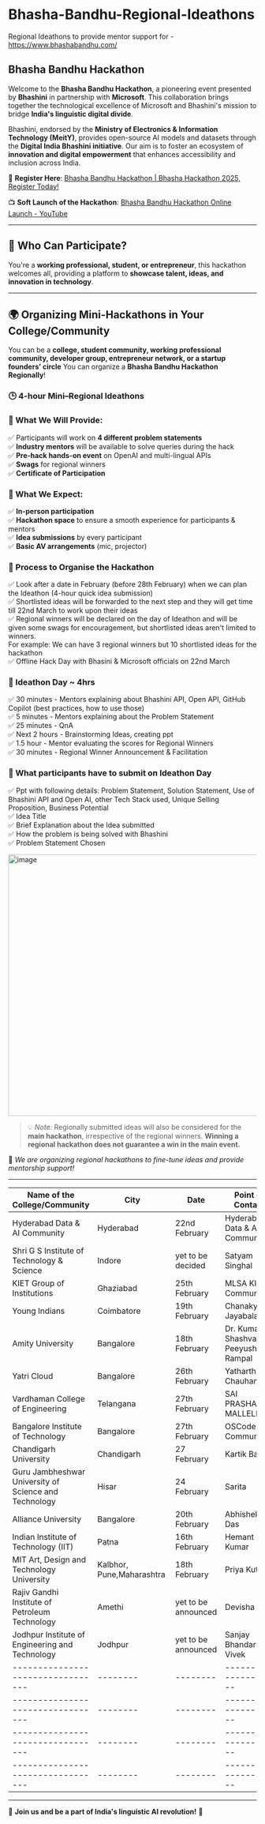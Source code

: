 # Bhasha-Bandhu-Regional-Ideathons
Regional Ideathons to provide mentor support for - https://www.bhashabandhu.com/

## Bhasha Bandhu Hackathon  

Welcome to the **Bhasha Bandhu Hackathon**, a pioneering event presented by **Bhashini** in partnership with **Microsoft**. This collaboration brings together the technological excellence of Microsoft and Bhashini's mission to bridge **India's linguistic digital divide**.  

Bhashini, endorsed by the **Ministry of Electronics & Information Technology (MeitY)**, provides open-source AI models and datasets through the **Digital India Bhashini initiative**. Our aim is to foster an ecosystem of **innovation and digital empowerment** that enhances accessibility and inclusion across India.  

🔗 **Register Here**: [Bhasha Bandhu Hackathon | Bhasha Hackathon 2025, Register Today!](#)  

📺 **Soft Launch of the Hackathon**: [Bhasha Bandhu Hackathon Online Launch - YouTube](https://www.youtube.com/watch?v=907)  

---

## 🎯 Who Can Participate?  

You're a **working professional, student, or entrepreneur**, this hackathon welcomes all, providing a platform to **showcase talent, ideas, and innovation in technology**.  

---


## 🌍 Organizing Mini-Hackathons in Your College/Community  

You can be a **college, student community, working professional community, developer group, entrepreneur network, or a startup founders’ circle** You can organize a **Bhasha Bandhu Hackathon Regionally**!  

### 🕒 4-hour Mini–Regional Ideathons  

### 🎁 What We Will Provide:  
✅ Participants will work on **4 different problem statements**  
✅ **Industry mentors** will be available to solve queries during the hack  
✅ **Pre-hack hands-on event** on OpenAI and multi-lingual APIs  
✅ **Swags** for regional winners  
✅ **Certificate of Participation**

### 📌 What We Expect:  
✅ **In-person participation**  
✅ **Hackathon space** to ensure a smooth experience for participants & mentors  
✅ **Idea submissions** by every participant  
✅ **Basic AV arrangements** (mic, projector)  

### 📌 Process to Organise the Hackathon  

✅ Look after a date in February (before 28th February) when we can plan the Ideathon (4-hour quick idea submission)  
✅ Shortlisted ideas will be forwarded to the next step and they will get time till 22nd March to work upon their ideas  
✅ Regional winners will be declared on the day of Ideathon and will be given some swags for encouragement, but shortlisted ideas aren't limited to winners.  
For example: We can have 3 regional winners but 10 shortlisted ideas for the hackathon  
✅ Offline Hack Day with Bhasini & Microsoft officials on 22nd March  

### 📌 Ideathon Day ~ 4hrs

✅ 30 minutes - Mentors explaining about Bhashini API, Open API, GitHub Copilot (best practices, how to use those)  
✅ 5 minutes - Mentors explaining about the Problem Statement  
✅ 25 minutes - QnA  
✅ Next 2 hours - Brainstorming Ideas, creating ppt  
✅ 1.5 hour - Mentor evaluating the scores for Regional Winners  
✅ 30 minutes - Regional Winner Announcement & Facilitation  

### 📌 What participants have to submit on Ideathon Day

✅ Ppt with following details: Problem Statement, Solution Statement, Use of Bhashini API and Open AI, other Tech Stack used, Unique Selling Proposition, Business Potential  
✅ Idea Title  
✅ Brief Explanation about the Idea submitted  
✅ How the problem is being solved with Bhashini  
✅ Problem Statement Chosen  


<img width="530" alt="image" src="https://github.com/user-attachments/assets/ec3a8877-19a8-42c5-9153-9537e37fe271" />



> 💡 *Note:* Regionally submitted ideas will also be considered for the **main hackathon**, irrespective of the regional winners. **Winning a regional hackathon does not guarantee a win in the main event.**  

📢 *We are organizing regional hackathons to fine-tune ideas and provide mentorship support!*  

---

| Name of the College/Community   | City   | Date   | Point of Contact   |  
|---------------------------------|--------|--------|--------------------|  
|  Hyderabad Data & AI Community |Hyderabad |  22nd February     |    Hyderabad Data & AI Community |  
|  Shri G S Institute of Technology & Science  |Indore  | yet to be decided       |   Satyam Singhal|  
|  KIET Group of Institutions | Ghaziabad     | 25th February | MLSA KIET Community  |  
|  Young Indians   | Coimbatore    | 19th February   | Chanakya Jayabalan|  
|  Amity University | Bangalore | 18th February| Dr. Kumar Shashvat & Peeyush Rampal |  
|  Yatri Cloud | Bangalore       | 26th February | Yatharth Chauhan |  
|  Vardhaman College of Engineering | Telangana |27th February    | SAI PRASHANTH MALLELLU |  
|  Bangalore Institute of Technology | Bangalore | 27th February |OSCode Community   |  
|  Chandigarh University  |Chandigarh | 27 February   | Kartik Bansal  |  
|  Guru Jambheshwar University of Science and Technology | Hisar | 24 February| Sarita |  
|  Alliance University| Bangalore | 20th February | Abhishek Das |  
|  Indian Institute of Technology (IIT) | Patna | 16th February| Hemant Kumar |  
|  MIT Art, Design and Technology University | Kalbhor, Pune,Maharashtra  | 18th February | Priya Kutwal |  
|  Rajiv Gandhi Institute of Petroleum Technology| Amethi | yet to be announced | Devisha |  
|  Jodhpur Institute of Engineering and Technology | Jodhpur | yet to be announced | Sanjay Bhandari & Vivek |
|---------------------------------|--------|--------|--------------------|
|---------------------------------|--------|--------|--------------------|
|---------------------------------|--------|--------|--------------------|
|---------------------------------|--------|--------|--------------------|



--- 

🚀 **Join us and be a part of India's linguistic AI revolution!** 🚀  

